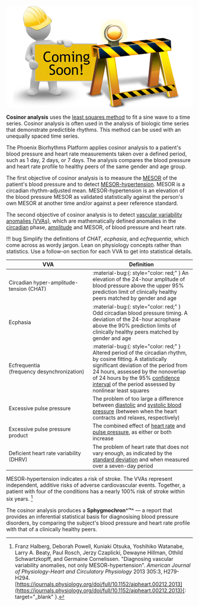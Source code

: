 ![Under Construction](../images/coming-soon-construction.png)

**Cosinor analysis** uses the [least squares method](../../glossary/#least-squares) to fit a sine wave to a time series. Cosinor analysis is often used in the analysis of biologic time series that demonstrate predictible rhythms. This method can be used with an unequally spaced time series.

The Phoenix Biorhythms Platform applies cosinor analysis to a patient's blood pressure and heart rate measurements taken over a defined period, such as 1 day, 2 days, or 7 days. The analysis compares the blood pressure and heart rate profile to healthy peers of the same gender and age group.

The first objective of cosinor analysis is to measure the [MESOR](../../glossary/#mesor) of the patient's blood pressure and to detect [MESOR-hypertension](../../glossary/#mesor-hypertension). MESOR is a circadian rhythm-adjusted mean. MESOR-hypertension is an elevation of the blood pressure MESOR as validated statistically against the person's own MESOR at another time and/or against a peer reference standard.

The second objective of cosinor analysis is to detect [vascular variability anomalies (VVAs)](../../glossary/#vascular-variability-anomaly), which are mathematically defined anomalies in the [circadian](../../glossary/#circadian) phase, [amplitude](../../glossary/#amplitude) and MESOR, of blood pressure and heart rate.

!!! bug
    Simplify the definitions of _CHAT_, _ecphasia_, and _ecfrequentia_, which come across as wordy jargon. Lean on physiology concepts rather than statistics. Use a follow-on section for each VVA to get into statistical details.

| VVA | Definition |
| --- | ---------- |
| Circadian hyper-amplitude-tension (CHAT) | :material-bug:{: style="color: red;" } An elevation of the 24-hour amplitude of blood pressure above the upper 95% prediction limit of clinically healthy peers matched by gender and age |
| Ecphasia | :material-bug:{: style="color: red;" } Odd circadian blood pressure timing. A deviation of the 24-hour acrophase above the 90% prediction limits of clinically healthy peers matched by gender and age | 
| Ecfrequentia<br>(frequency&nbsp;desynchronization) | :material-bug:{: style="color: red;" } Altered period of the circadian rhythm, by cosine fitting. A statistically significant deviation of the period from 24 hours, assessed by the nonoverlap of 24 hours by the 95% [confidence interval](../../glossary/#confidence-interval) of the period assessed by nonlinear least squares |
| Excessive pulse pressure | The problem of too large a difference between [diastolic](../../glossary/#diastolic-blood-pressure) and [systolic blood pressure](../../glossary/#systolic-blood-pressure) (between when the heart contracts and relaxes, respectively) |
| Excessive pulse pressure product | The combined effect of [heart rate](../../glossary/#heart-rate) and [pulse pressure](../../glossary/#pulse-pressure), as either or both increase |
| Deficient heart rate variability (DHRV) | The problem of heart rate that does not vary enough, as indicated by the [standard deviation](../../glossary/#standard-deviation) and when measured over a seven-day period |

MESOR-hypertension indicates a risk of stroke. The VVAs represent independent, additive risks of adverse cardiovascular events. Together, a patient with four of the conditions has a nearly 100% risk of stroke within six years. [^physiology]

The cosinor analysis produces a **Sphygmochron^&trade;^** &mdash; a report that provides an inferential statistical basis for diagnosising blood pressure disorders, by comparing the subject's blood pressure and heart rate profile with that of a clinically healthy peers.

[^cdc]: Centers for Disease Control and Prevention. "High Blood Pressure Symptoms and Causes". Website, reviewed 18 May 2021. [https://www.cdc.gov/bloodpressure/about.htm](https://www.cdc.gov/bloodpressure/about.htm){: target="_blank" }.

[^rhythmometry]: Cornelissen, Germaine. “Cosinor-based rhythmometry.” _Theoretical biology & medical modelling_ vol. 11 16. 11 Apr. 2014, doi:10.1186/1742-4682-11-16. [https://www.ncbi.nlm.nih.gov/pmc/articles/PMC3991883/pdf/1742-4682-11-16.pdf](https://www.ncbi.nlm.nih.gov/pmc/articles/PMC3991883/pdf/1742-4682-11-16.pdf){: target="_blank" }.

[^physiology]: Franz Halberg, Deborah Powell, Kuniaki Otsuka, Yoshihiko Watanabe, Larry A. Beaty, Paul Rosch, Jerzy Czaplicki, Dewayne Hillman, Othild Schwartzkopff, and Germaine Cornelissen. "Diagnosing vascular variability anomalies, not only MESOR-hypertension". _American Journal of Physiology-Heart and Circulatory Physiology_ 2013 305:3, H279-H294. [https://journals.physiology.org/doi/full/10.1152/ajpheart.00212.2013](https://journals.physiology.org/doi/full/10.1152/ajpheart.00212.2013){: target="_blank" }.
